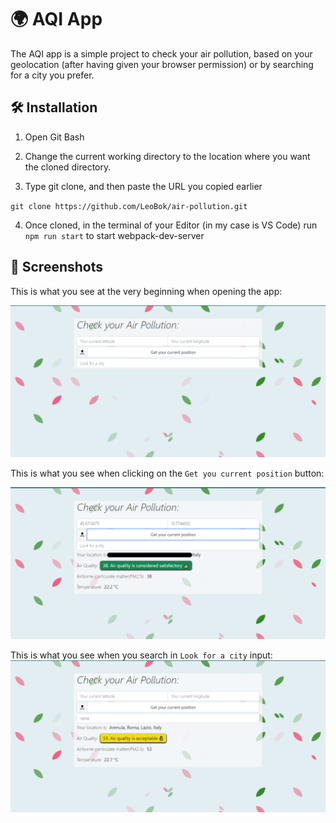 # 🌍 AQI App 

The AQI app is a simple project to check your air pollution, based on your geolocation (after having given your browser permission) or by searching for a city you prefer.

## 🛠 Installation

1. Open Git Bash

2. Change the current working directory to the location where you want the 
   cloned directory.

3. Type git clone, and then paste the URL you copied earlier

``
git clone https://github.com/LeoBok/air-pollution.git
``

4. Once cloned, in the terminal of your Editor (in my case is VS Code) run ``npm run start`` to start webpack-dev-server

## 📸 Screenshots

This is what you see at the very beginning when opening the app:

![Home Page](./src/images/home_screen.png)

This is what you see when clicking on the ``Get you current position`` button:

![](./src/images/current_pos_img.png)

This is what you see when you search in ``Look for a city`` input:
![](./src/images/search_city_img.png)